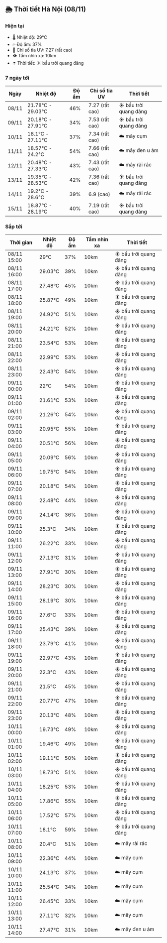 ## 🌦️ Thời tiết Hà Nội (08/11)

### Hiện tại

- 🌡️ Nhiệt độ: 29℃
- 💦 Độ ẩm: 37%
- 🌟 Chỉ số tia UV: 7.27 (rất cao)
- 👁️ Tầm nhìn xa: 10km
- ☂️ Thời tiết: ☀️ bầu trời quang đãng

### 7 ngày tới

| Ngày | Nhiệt độ | Độ ẩm | Chỉ số tia UV | Thời tiết |
| --- | --- | --- | --- | --- |
| 08/11 | 21.78℃ - 29.03℃ | 46% | 7.27 (rất cao) | ☀️ bầu trời quang đãng |
| 09/11 | 20.18℃ - 27.91℃ | 34% | 7.53 (rất cao) | ☀️ bầu trời quang đãng |
| 10/11 | 18.1℃ - 27.11℃ | 37% | 7.34 (rất cao) | ☁️ mây cụm |
| 11/11 | 18.57℃ - 24.2℃ | 54% | 7.66 (rất cao) | ☁️ mây đen u ám |
| 12/11 | 20.48℃ - 27.33℃ | 43% | 7.43 (rất cao) | ☁️ mây rải rác |
| 13/11 | 19.35℃ - 28.53℃ | 42% | 7.36 (rất cao) | ☀️ bầu trời quang đãng |
| 14/11 | 19.2℃ - 28.6℃ | 39% | 6.9 (cao) | ☁️ mây rải rác |
| 15/11 | 18.87℃ - 28.19℃ | 40% | 7.19 (rất cao) | ☀️ bầu trời quang đãng |

### Sắp tới

| Thời gian | Nhiệt độ | Độ ẩm | Tầm nhìn xa | Thời tiết |
| --- | --- | --- | --- | --- |
| 08/11 15:00 | 29℃ | 37% | 10km | ☀️ bầu trời quang đãng |
| 08/11 16:00 | 29.03℃ | 39% | 10km | ☀️ bầu trời quang đãng |
| 08/11 17:00 | 27.48℃ | 45% | 10km | ☀️ bầu trời quang đãng |
| 08/11 18:00 | 25.87℃ | 49% | 10km | ☀️ bầu trời quang đãng |
| 08/11 19:00 | 24.92℃ | 51% | 10km | ☀️ bầu trời quang đãng |
| 08/11 20:00 | 24.21℃ | 52% | 10km | ☀️ bầu trời quang đãng |
| 08/11 21:00 | 23.54℃ | 53% | 10km | ☀️ bầu trời quang đãng |
| 08/11 22:00 | 22.99℃ | 53% | 10km | ☀️ bầu trời quang đãng |
| 08/11 23:00 | 22.43℃ | 54% | 10km | ☀️ bầu trời quang đãng |
| 09/11 00:00 | 22℃ | 54% | 10km | ☀️ bầu trời quang đãng |
| 09/11 01:00 | 21.61℃ | 53% | 10km | ☀️ bầu trời quang đãng |
| 09/11 02:00 | 21.26℃ | 54% | 10km | ☀️ bầu trời quang đãng |
| 09/11 03:00 | 20.95℃ | 55% | 10km | ☀️ bầu trời quang đãng |
| 09/11 04:00 | 20.51℃ | 56% | 10km | ☀️ bầu trời quang đãng |
| 09/11 05:00 | 20.09℃ | 56% | 10km | ☀️ bầu trời quang đãng |
| 09/11 06:00 | 19.75℃ | 54% | 10km | ☀️ bầu trời quang đãng |
| 09/11 07:00 | 20.18℃ | 54% | 10km | ☀️ bầu trời quang đãng |
| 09/11 08:00 | 22.48℃ | 44% | 10km | ☀️ bầu trời quang đãng |
| 09/11 09:00 | 24.14℃ | 36% | 10km | ☀️ bầu trời quang đãng |
| 09/11 10:00 | 25.3℃ | 34% | 10km | ☀️ bầu trời quang đãng |
| 09/11 11:00 | 26.22℃ | 33% | 10km | ☀️ bầu trời quang đãng |
| 09/11 12:00 | 27.13℃ | 31% | 10km | ☀️ bầu trời quang đãng |
| 09/11 13:00 | 27.91℃ | 30% | 10km | ☀️ bầu trời quang đãng |
| 09/11 14:00 | 28.23℃ | 30% | 10km | ☀️ bầu trời quang đãng |
| 09/11 15:00 | 28.19℃ | 30% | 10km | ☀️ bầu trời quang đãng |
| 09/11 16:00 | 27.6℃ | 33% | 10km | ☀️ bầu trời quang đãng |
| 09/11 17:00 | 25.43℃ | 39% | 10km | ☀️ bầu trời quang đãng |
| 09/11 18:00 | 23.79℃ | 41% | 10km | ☀️ bầu trời quang đãng |
| 09/11 19:00 | 22.97℃ | 43% | 10km | ☀️ bầu trời quang đãng |
| 09/11 20:00 | 22.3℃ | 43% | 10km | ☀️ bầu trời quang đãng |
| 09/11 21:00 | 21.5℃ | 45% | 10km | ☀️ bầu trời quang đãng |
| 09/11 22:00 | 20.77℃ | 47% | 10km | ☀️ bầu trời quang đãng |
| 09/11 23:00 | 20.13℃ | 48% | 10km | ☀️ bầu trời quang đãng |
| 10/11 00:00 | 19.73℃ | 49% | 10km | ☀️ bầu trời quang đãng |
| 10/11 01:00 | 19.46℃ | 49% | 10km | ☀️ bầu trời quang đãng |
| 10/11 02:00 | 19.11℃ | 50% | 10km | ☀️ bầu trời quang đãng |
| 10/11 03:00 | 18.73℃ | 51% | 10km | ☀️ bầu trời quang đãng |
| 10/11 04:00 | 18.25℃ | 53% | 10km | ☀️ bầu trời quang đãng |
| 10/11 05:00 | 17.86℃ | 55% | 10km | ☀️ bầu trời quang đãng |
| 10/11 06:00 | 17.52℃ | 57% | 10km | ☀️ bầu trời quang đãng |
| 10/11 07:00 | 18.1℃ | 59% | 10km | ☀️ bầu trời quang đãng |
| 10/11 08:00 | 20.4℃ | 51% | 10km | ☁️ mây rải rác |
| 10/11 09:00 | 22.36℃ | 44% | 10km | ☁️ mây cụm |
| 10/11 10:00 | 24.13℃ | 37% | 10km | ☁️ mây cụm |
| 10/11 11:00 | 25.54℃ | 34% | 10km | ☁️ mây cụm |
| 10/11 12:00 | 26.45℃ | 33% | 10km | ☁️ mây cụm |
| 10/11 13:00 | 27.11℃ | 32% | 10km | ☁️ mây cụm |
| 10/11 14:00 | 27.47℃ | 31% | 10km | ☁️ mây đen u ám |
